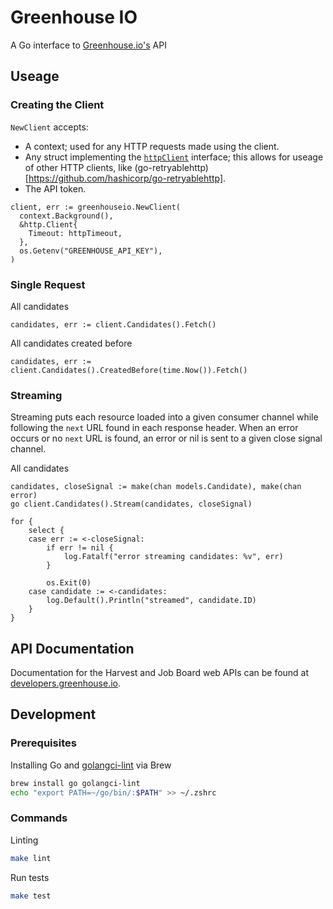 # Greenhouse IO

A Go interface to [Greenhouse.io's](https://app.greenhouse.io/jobboard/jsonp_instructions) API

## Useage

### Creating the Client

`NewClient` accepts:

- A context; used for any HTTP requests made using the client.
- Any struct implementing the [`httpClient`](https://github.com/Grayscale-Labs/greenhouse-io-go/blob/55cec5d058f98725c3c071945407652f10d347de/http.go#L5) interface; this allows for useage of other HTTP clients, like (go-retryablehttp)[https://github.com/hashicorp/go-retryablehttp].
- The API token.

```
client, err := greenhouseio.NewClient(
  context.Background(),
  &http.Client{
    Timeout: httpTimeout,
  },
  os.Getenv("GREENHOUSE_API_KEY"),
)
```

### Single Request

All candidates

```
candidates, err := client.Candidates().Fetch()
```

All candidates created before

```
candidates, err := client.Candidates().CreatedBefore(time.Now()).Fetch()
```

### Streaming

Streaming puts each resource loaded into a given consumer channel while following the `next` URL found in each response header. When an error occurs or no `next` URL is found, an error or nil is sent to a given close signal channel.

All candidates

```
candidates, closeSignal := make(chan models.Candidate), make(chan error)
go client.Candidates().Stream(candidates, closeSignal)

for {
	select {
	case err := <-closeSignal:
		if err != nil {
			log.Fatalf("error streaming candidates: %v", err)
		}

		os.Exit(0)
	case candidate := <-candidates:
		log.Default().Println("streamed", candidate.ID)
	}
}
```

## API Documentation

Documentation for the Harvest and Job Board web APIs can be found at [developers.greenhouse.io](https://developers.greenhouse.io).

## Development

### Prerequisites

Installing Go and [golangci-lint](https://golangci-lint.run/) via Brew

```bash
brew install go golangci-lint
echo "export PATH=~/go/bin/:$PATH" >> ~/.zshrc
```

### Commands

Linting

```bash
make lint
```

Run tests

```bash
make test
```
